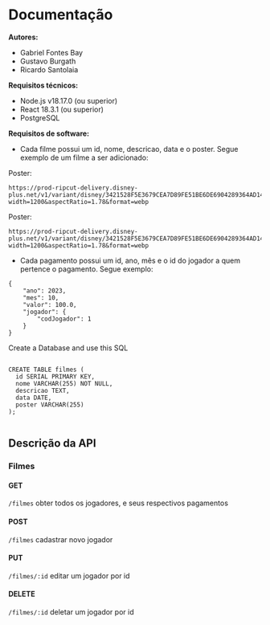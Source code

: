 # Documentação

**Autores:**  
- Gabriel Fontes Bay
- Gustavo Burgath  
- Ricardo Santolaia  

**Requisitos técnicos:**
- Node.js v18.17.0 (ou superior)
- React 18.3.1 (ou superior)
- PostgreSQL

**Requisitos de software:**
- Cada filme possui um id, nome, descricao, data e o poster. Segue exemplo de um filme a ser adicionado:

Poster:

```
https://prod-ripcut-delivery.disney-plus.net/v1/variant/disney/3421528F5E3679CEA7D89FE51BE6DE6904289364AD148688A2E236A340144BF6/scale?width=1200&aspectRatio=1.78&format=webp
```
Poster:
```
https://prod-ripcut-delivery.disney-plus.net/v1/variant/disney/3421528F5E3679CEA7D89FE51BE6DE6904289364AD148688A2E236A340144BF6/scale?width=1200&aspectRatio=1.78&format=webp
```




- Cada pagamento possui um id, ano, mês e o id do jogador a quem pertence o pagamento. Segue exemplo:
```
{
    "ano": 2023,
    "mes": 10,
    "valor": 100.0,
    "jogador": {
        "codJogador": 1
    }
}
```

Create a Database and use this SQL

```

CREATE TABLE filmes (
  id SERIAL PRIMARY KEY,
  nome VARCHAR(255) NOT NULL,
  descricao TEXT,
  data DATE,
  poster VARCHAR(255)
);


```

## Descrição da API

### Filmes

#### GET
```/filmes``` obter todos os jogadores, e seus respectivos pagamentos

#### POST

```/filmes``` cadastrar novo jogador

#### PUT

```/filmes/:id``` editar um jogador por id

#### DELETE

```/filmes/:id``` deletar um jogador por id
  
